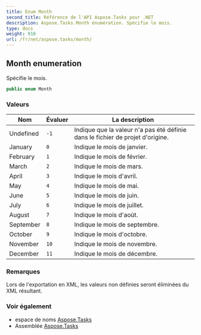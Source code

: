 ```yaml
---
title: Enum Month
second_title: Référence de l'API Aspose.Tasks pour .NET
description: Aspose.Tasks.Month énumération. Spécifie le mois.
type: docs
weight: 910
url: /fr/net/aspose.tasks/month/
---
```

## Month enumeration

Spécifie le mois.

```csharp
public enum Month
```

### Valeurs

| Nom | Évaluer | La description |
| --- | --- | --- |
| Undefined | `-1` | Indique que la valeur n'a pas été définie dans le fichier de projet d'origine. |
| January | `0` | Indique le mois de janvier. |
| February | `1` | Indique le mois de février. |
| March | `2` | Indique le mois de mars. |
| April | `3` | Indique le mois d'avril. |
| May | `4` | Indique le mois de mai. |
| June | `5` | Indique le mois de juin. |
| July | `6` | Indique le mois de juillet. |
| August | `7` | Indique le mois d'août. |
| September | `8` | Indique le mois de septembre. |
| October | `9` | Indique le mois d'octobre. |
| November | `10` | Indique le mois de novembre. |
| December | `11` | Indique le mois de décembre. |

### Remarques

Lors de l'exportation en XML, les valeurs non définies seront éliminées du XML résultant.

### Voir également

* espace de noms [Aspose.Tasks](../../aspose.tasks/)
* Assemblée [Aspose.Tasks](../../)


